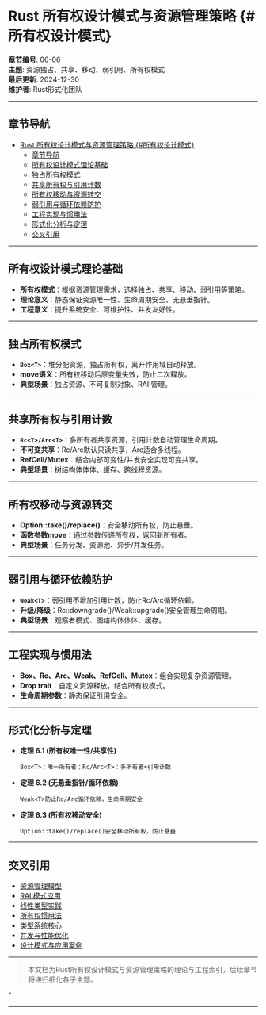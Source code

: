 ﻿# Rust 所有权设计模式与资源管理策略 {#所有权设计模式}

**章节编号**: 06-06  
**主题**: 资源独占、共享、移动、弱引用、所有权模式  
**最后更新**: 2024-12-30  
**维护者**: Rust形式化团队

---

## 章节导航

- [Rust 所有权设计模式与资源管理策略 {#所有权设计模式}](#rust-所有权设计模式与资源管理策略-所有权设计模式)
  - [章节导航](#章节导航)
  - [所有权设计模式理论基础](#所有权设计模式理论基础)
  - [独占所有权模式](#独占所有权模式)
  - [共享所有权与引用计数](#共享所有权与引用计数)
  - [所有权移动与资源转交](#所有权移动与资源转交)
  - [弱引用与循环依赖防护](#弱引用与循环依赖防护)
  - [工程实现与惯用法](#工程实现与惯用法)
  - [形式化分析与定理](#形式化分析与定理)
  - [交叉引用](#交叉引用)

---

## 所有权设计模式理论基础

- **所有权模式**：根据资源管理需求，选择独占、共享、移动、弱引用等策略。
- **理论意义**：静态保证资源唯一性、生命周期安全、无悬垂指针。
- **工程意义**：提升系统安全、可维护性、并发友好性。

---

## 独占所有权模式

- **`Box<T>`**：堆分配资源，独占所有权，离开作用域自动释放。
- **move语义**：所有权移动后原变量失效，防止二次释放。
- **典型场景**：独占资源、不可复制对象、RAII管理。

---

## 共享所有权与引用计数

- **`Rc<T>/Arc<T>`**：多所有者共享资源，引用计数自动管理生命周期。
- **不可变共享**：Rc/Arc默认只读共享，Arc适合多线程。
- **RefCell/Mutex**：结合内部可变性/并发安全实现可变共享。
- **典型场景**：树结构体体体、缓存、跨线程资源。

---

## 所有权移动与资源转交

- **Option::take()/replace()**：安全移动所有权，防止悬垂。
- **函数参数move**：通过参数传递所有权，返回新所有者。
- **典型场景**：任务分发、资源池、异步/并发任务。

---

## 弱引用与循环依赖防护

- **`Weak<T>`**：弱引用不增加引用计数，防止Rc/Arc循环依赖。
- **升级/降级**：Rc::downgrade()/Weak::upgrade()安全管理生命周期。
- **典型场景**：观察者模式、图结构体体体、缓存。

---

## 工程实现与惯用法

- **Box、Rc、Arc、Weak、RefCell、Mutex**：组合实现复杂资源管理。
- **Drop trait**：自定义资源释放，结合所有权模式。
- **生命周期参数**：静态保证引用安全。

---

## 形式化分析与定理

- **定理 6.1 (所有权唯一性/共享性)**

  ```text
  Box<T>：唯一所有者；Rc/Arc<T>：多所有者+引用计数
  ```

- **定理 6.2 (无悬垂指针/循环依赖)**

  ```text
  Weak<T>防止Rc/Arc循环依赖，生命周期安全
  ```

- **定理 6.3 (所有权移动安全)**

  ```text
  Option::take()/replace()安全移动所有权，防止悬垂
  ```

---

## 交叉引用

- [资源管理模型](./01_resource_management.md)
- [RAII模式应用](./02_raii_patterns.md)
- [线性类型实践](./03_linear_types_practice.md)
- [所有权惯用法](./05_rust_idioms.md)
- [类型系统核心](../03_type_system_core/)
- [并发与性能优化](../05_concurrency/)
- [设计模式与应用案例](../09_design_patterns/)

---

> 本文档为Rust所有权设计模式与资源管理策略的理论与工程索引，后续章节将递归细化各子主题。

"

---
